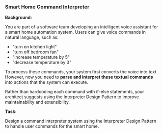 ### Smart Home Command Interpreter

**Background:**

You are part of a software team developing an intelligent voice assistant for a smart home automation system. Users can give voice commands in natural language, such as:

* "turn on kitchen light"
* "turn off bedroom fan"
* "increase temperature by 5"
* "decrease temperature by 3"

To process these commands, your system first converts the voice into text. However, now you need to **parse and interpret these textual commands** into actions that the system can execute.

Rather than hardcoding each command with if-else statements, your architect suggests using the Interpreter Design Pattern to improve maintainability and extensibility.

**Task:**

Design a command interpreter system using the Interpreter Design Pattern to handle user commands for the smart home.